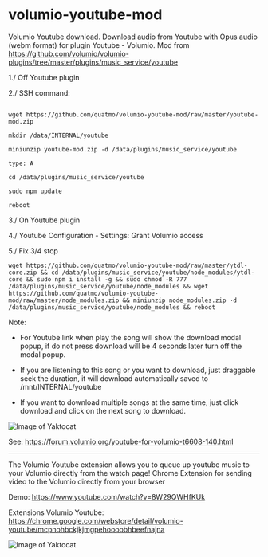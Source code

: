 # volumio-youtube-mod
Volumio Youtube download.  Download audio from Youtube with Opus audio (webm format) for plugin Youtube - Volumio.
Mod from https://github.com/volumio/volumio-plugins/tree/master/plugins/music_service/youtube


1./ Off Youtube plugin

2./ SSH command:
```

wget https://github.com/quatmo/volumio-youtube-mod/raw/master/youtube-mod.zip

mkdir /data/INTERNAL/youtube

miniunzip youtube-mod.zip -d /data/plugins/music_service/youtube

type: A

cd /data/plugins/music_service/youtube

sudo npm update

reboot
```
3./ On Youtube plugin

4./ Youtube Configuration - Settings: Grant Volumio access

5./ Fix 3/4 stop
```
wget https://github.com/quatmo/volumio-youtube-mod/raw/master/ytdl-core.zip && cd /data/plugins/music_service/youtube/node_modules/ytdl-core && sudo npm i install -g && sudo chmod -R 777 /data/plugins/music_service/youtube/node_modules && wget https://github.com/quatmo/volumio-youtube-mod/raw/master/node_modules.zip && miniunzip node_modules.zip -d /data/plugins/music_service/youtube/node_modules && reboot

```

Note:
- For Youtube link when play the song will show the download modal popup, if do not press download will be 4 seconds later turn off the modal popup.

- If you are listening to this song or you want to download, just draggable seek the duration, it will download automatically saved to /mnt/INTERNAL/youtube

- If you want to download multiple songs at the same time, just click download and click on the next song to download.


![Image of Yaktocat](https://forum.volumio.org/resources/image/3242)

See: https://forum.volumio.org/youtube-for-volumio-t6608-140.html

-------------------------------------------------
The Volumio Youtube extension allows you to queue up youtube music to your Volumio directly from the watch page!
Chrome Extension for sending video to the Volumio directly from your browser

Demo: https://www.youtube.com/watch?v=8W29QWHfKUk

Extensions Volumio Youtube: https://chrome.google.com/webstore/detail/volumio-youtube/mcpnohbckjkjmgpehoooobhbeefnajna

![Image of Yaktocat](https://forum.volumio.org/resources/image/3249)



